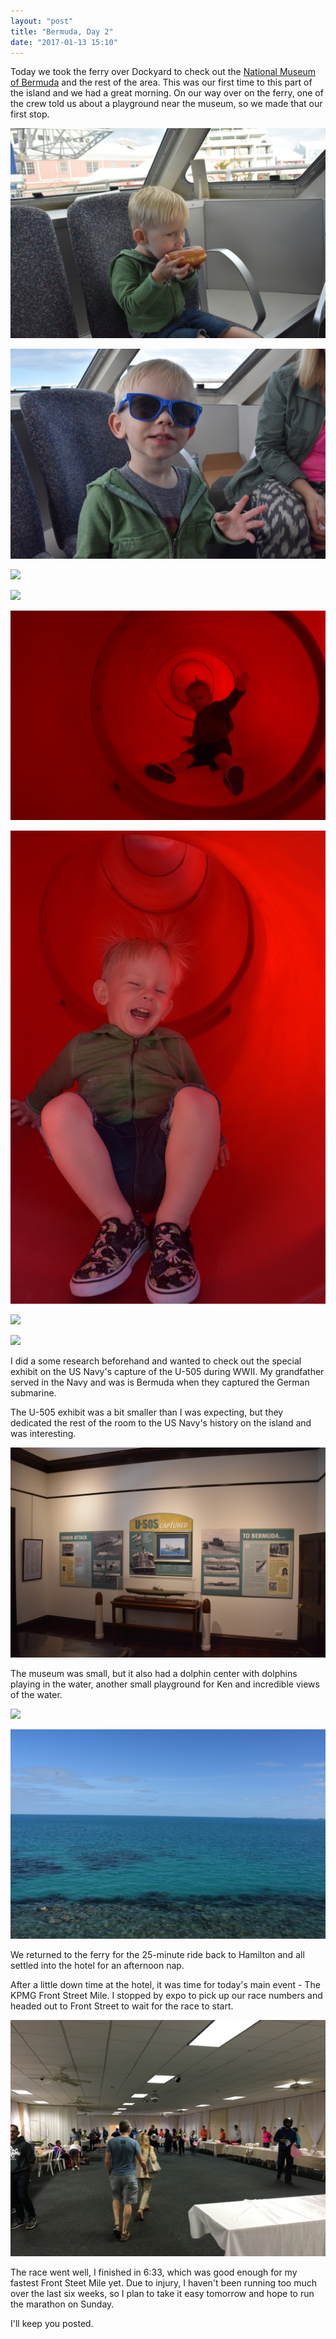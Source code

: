 ```yaml
---
layout: "post"
title: "Bermuda, Day 2"
date: "2017-01-13 15:10"
---
```


Today we took the ferry over Dockyard to check out the [National Museum of Bermuda](http://nmb.bm/) and the rest of the area. This was our first time to this part of the island and we had a great morning. On our way over on the ferry, one of the crew told us about a playground near the museum, so we made that our first stop.

![](/images/2017/01/DSC_4882.jpg)

![](/images/2017/01/DSC_4896.jpg)

![](/images/2017/01/DSC_4912.jpg)

![](/images/2017/01/DSC_4941.jpg)

![](/images/2017/01/DSC_5003.jpg)

![](/images/2017/01/DSC_5006.jpg)

![](/images/2017/01/DSC_5032.jpg)

![](/images/2017/01/DSC_5041.jpg)

I did a some research beforehand and wanted to check out the special exhibit on the US Navy's capture of the U-505 during WWII. My grandfather served in the Navy and was is Bermuda when they captured the German submarine.

The U-505 exhibit was a bit smaller than I was expecting, but they dedicated the rest of the room to the US Navy's history on the island and was interesting.

![](/images/2017/01/DSC_5172.jpg)

The museum was small, but it also had a dolphin center with dolphins playing in the water, another small playground for Ken and incredible views of the water.

![](/images/2017/01/DSC_5160.jpg)

![](/images/2017/01/DSC_5148.jpg)

We returned to the ferry for the 25-minute ride back to Hamilton and all settled into the hotel for an afternoon nap.

After a little down time at the hotel, it was time for today's main event - The KPMG Front Street Mile. I stopped by expo to pick up our race numbers and headed out to Front Street to wait for the race to start.

![](/images/2017/01/IMG_0765.jpg)

The race went well, I finished in 6:33, which was good enough for my fastest Front Steet Mile yet. Due to injury, I haven't been running too much over the last six weeks, so I plan to take it easy tomorrow and hope to run the marathon on Sunday.

I'll keep you posted.
